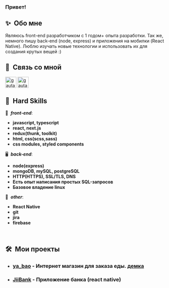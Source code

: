 <h3>Привет!</h3>

<h2><b>✨&nbsp;&nbsp;Обо&nbsp;мне</b></h2>

Являюсь front-end разработчиком с 1 годом+ опыта разработки. 
Так же, немного пишу back-end (node, express) и приложения на мобилки (React Native). Люблю изучать новые технологии и использовать их для создания крутых вещей :)

<h2>🔗 &nbsp;Связь со мной</h2>

<p align="left">
<a href="https://t.me/explorrerr" target="blank"><img align="center" src="https://img.icons8.com/color/48/000000/telegram-app--v1.png" alt="gautamkrishnar" height="35" width="35" /></a>
<a href="https://vk.com/whooooooooami" target="blank"><img align="center" src="https://img.icons8.com/color/48/000000/vk-circled.png" alt="gautamkrishnar" height="35" width="35" /></a>

<h2><b>🔨&nbsp;&nbsp;Hard&nbsp;Skills</b></h2>

🚀 &nbsp;***front-end***:
- <b>javascript, typescript</b>
- <b>react, next.js</b>
- <b>redux(thunk, toolkit)</b>
- <b>html, css(scss,sass)</b>
- <b>css modules, styled components</b>

🖥 &nbsp;***back-end***:
- <b>node(express)</b>
- <b>mongoDB, mySQL, postgreSQL</b>
- <b>HTTP(HTTPS), SSL/TLS, DNS</b>
- <b>Есть опыт написания простых SQL-запросов</b>
- <b>Базовое владение linux</b>

💬 &nbsp;***other***:
- <b>React Native</b>
- <b>git</b>
- <b>jira</b>
- <b>firebase</b>

&nbsp;<h2><b>🛠️&nbsp;&nbsp;Мои проекты</b></h2>
- <h3><a href="https://github.com/ihopeyoucanfly/ya_bao-frontend">ya_bao</a> - Интернет магазин для заказа еды. <a href="https://ya-bao-frontend.vercel.app/">демка</a></h3> 
- <h3><a href="https://github.com/ihopeyoucanfly/JiiBank">JiiBank</a> - Приложение банка (react native)</h3> 


